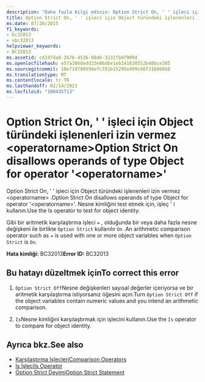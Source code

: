 ```yaml
---
description: "Daha fazla bilgi edinin: Option Strict On, ' ' işleci için Object türündeki işlenenleri izin vermez <operatorname>"
title: Option Strict On, ' ' işleci için Object türündeki işlenenleri izin vermez <operatorname>
ms.date: 07/20/2015
f1_keywords:
- bc32013
- vbc32013
helpviewer_keywords:
- BC32013
ms.assetid: cd197da8-2676-453b-884b-3231fb6f909d
ms.openlocfilehash: e57a386dedd33e86dbe1eb141620552b40bce305
ms.sourcegitcommit: 10e719780594efc781b15295e499c66f316068b8
ms.translationtype: MT
ms.contentlocale: tr-TR
ms.lasthandoff: 02/14/2021
ms.locfileid: "100435713"
---
```

# <a name="option-strict-on-disallows-operands-of-type-object-for-operator-operatorname"></a><span data-ttu-id="b935b-103">Option Strict On, ' ' işleci için Object türündeki işlenenleri izin vermez \<operatorname></span><span class="sxs-lookup"><span data-stu-id="b935b-103">Option Strict On disallows operands of type Object for operator '\<operatorname>'</span></span>

<span data-ttu-id="b935b-104">Option Strict On, ' ' işleci için Object türündeki işlenenleri izin vermez \<operatorname> .</span><span class="sxs-lookup"><span data-stu-id="b935b-104">Option Strict On disallows operands of type Object for operator '\<operatorname>'.</span></span> <span data-ttu-id="b935b-105">Nesne kimliğini test etmek için, işleç ' i kullanın.</span><span class="sxs-lookup"><span data-stu-id="b935b-105">Use the Is operator to test for object identity.</span></span>  
  
 <span data-ttu-id="b935b-106">Gibi bir aritmetik karşılaştırma işleci `=` , olduğunda bir veya daha fazla nesne değişkeni ile birlikte `Option Strict` kullanılır `On` .</span><span class="sxs-lookup"><span data-stu-id="b935b-106">An arithmetic comparison operator such as `=` is used with one or more object variables when `Option Strict` is `On`.</span></span>  
  
 <span data-ttu-id="b935b-107">**Hata kimliği:** BC32013</span><span class="sxs-lookup"><span data-stu-id="b935b-107">**Error ID:** BC32013</span></span>  
  
## <a name="to-correct-this-error"></a><span data-ttu-id="b935b-108">Bu hatayı düzeltmek için</span><span class="sxs-lookup"><span data-stu-id="b935b-108">To correct this error</span></span>  
  
1. <span data-ttu-id="b935b-109">`Option Strict Off`Nesne değişkenleri sayısal değerler içeriyorsa ve bir aritmetik karşılaştırma istiyorsanız öğesini açın.</span><span class="sxs-lookup"><span data-stu-id="b935b-109">Turn `Option Strict Off` if the object variables contain numeric values and you intend an arithmetic comparison.</span></span>  
  
2. <span data-ttu-id="b935b-110">`Is`Nesne kimliğini karşılaştırmak için işlecini kullanın.</span><span class="sxs-lookup"><span data-stu-id="b935b-110">Use the `Is` operator to compare for object identity.</span></span>  
  
## <a name="see-also"></a><span data-ttu-id="b935b-111">Ayrıca bkz.</span><span class="sxs-lookup"><span data-stu-id="b935b-111">See also</span></span>

- [<span data-ttu-id="b935b-112">Karşılaştırma Işleçleri</span><span class="sxs-lookup"><span data-stu-id="b935b-112">Comparison Operators</span></span>](../language-reference/operators/comparison-operators.md)
- [<span data-ttu-id="b935b-113">Is İşleci</span><span class="sxs-lookup"><span data-stu-id="b935b-113">Is Operator</span></span>](../language-reference/operators/is-operator.md)
- [<span data-ttu-id="b935b-114">Option Strict Deyimi</span><span class="sxs-lookup"><span data-stu-id="b935b-114">Option Strict Statement</span></span>](../language-reference/statements/option-strict-statement.md)
